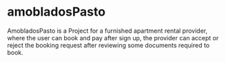 # amobladosPasto
AmobladosPasto is a Project for a furnished apartment rental provider, where the user can book and pay after sign up, the provider can accept or reject the booking request after reviewing some documents required to book.


